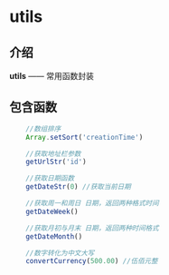 
# utils

## 介绍

**utils** —— 常用函数封装




## 包含函数

```javascript
	//数组排序 
	Array.setSort('creationTime')

	//获取地址栏参数
	getUrlStr('id')

	//获取日期函数
	getDateStr(0) //获取当前日期

	//获取周一和周日 日期，返回两种格式时间
	getDateWeek()

	//获取月初与月末 日期，返回两种时间格式
	getDateMonth()

	//数字转化为中文大写
	convertCurrency(500.00) //伍佰元整
```

